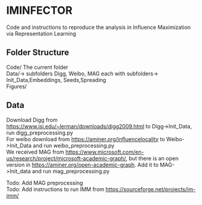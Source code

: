 # IMINFECTOR

Code and instructions to reproduce the analysis in Influence Maximization via Representation Learning

## Folder Structure
Code/ The current folder <br />
Data/-> subfolders Digg, Weibo, MAG each with subfolders-> Init_Data,Embeddings, Seeds,Spreading<br />
Figures/ <br />

## Data
Download Digg from https://www.isi.edu/~lerman/downloads/digg2009.html to Digg->Init_Data,  run digg_preprocessing.py <br />
For weibo download from https://aminer.org/influencelocality to Weibo->Init_Data and run weibo_preprocessing.py <br />
We received MAG from https://www.microsoft.com/en-us/research/project/microsoft-academic-graph/, but there is an open version in https://aminer.org/open-academic-graph. Add it to MAG->Init_data and run mag_preprocessing.py<br />

Todo: Add MAG preprocessing <br />
Todo: Add instructions to run IMM from https://sourceforge.net/projects/im-imm/
